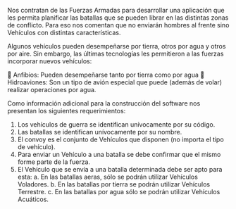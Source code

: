 Nos contratan de las Fuerzas Armadas para desarrollar una aplicación que les permita
planificar las batallas que se pueden librar en las distintas zonas de conflicto.
Para eso nos comentan que no enviarán hombres al frente sino Vehículos con distintas
características.

Algunos vehículos pueden desempeñarse por tierra, otros por agua y otros por aire. Sin
embargo, las últimas tecnologías les permitieron a las fuerzas incorporar nuevos vehículos:

 Anfibios: Pueden desempeñarse tanto por tierra como por agua
 Hidroaviones: Son un tipo de avión especial que puede (además de volar) realizar
operaciones por agua.

Como información adicional para la construcción del software nos presentan los siguientes
requerimientos:

1. Los vehículos de guerra se identifican unívocamente por su código.
2. Las batallas se identifican unívocamente por su nombre.
3. El convoy es el conjunto de Vehículos que disponen (no importa el tipo de vehículo).
4. Para enviar un Vehículo a una batalla se debe confirmar que el mismo forme parte de la fuerza.
5. El Vehículo que se envía a una batalla determinada debe ser apto para esta:
a. En las batallas aeras, sólo se podrán utilizar Vehículos Voladores.
b. En las batallas por tierra se podrán utilizar Vehículos Terrestre.
c. En las batallas por agua sólo se podrán utilizar Vehículos Acuáticos.
